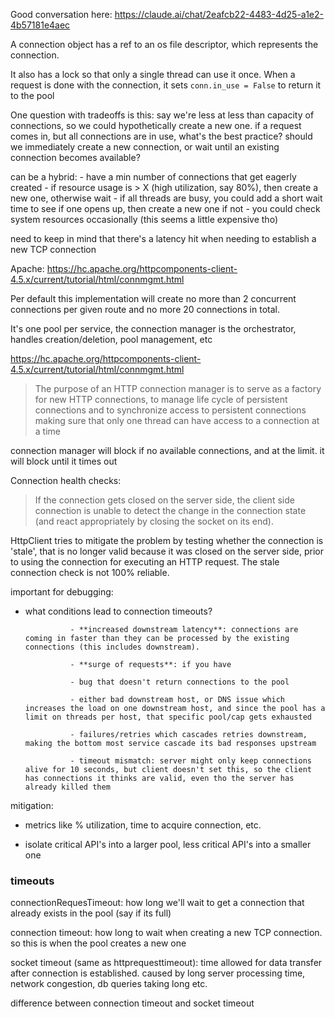 Good conversation here: https://claude.ai/chat/2eafcb22-4483-4d25-a1e2-4b57181e4aec

A connection object has a ref to an os file descriptor, which represents the connection.

It also has a lock so that only a single thread can use it once. When a request is done with the connection, it sets `conn.in_use = False` to return it to the pool

One question with tradeoffs is this: say we're less at less than capacity of connections, so we could hypothetically create a new one. if a request comes in, but all connections are in use, what's the best practice? should we immediately create a new connection, or wait until an existing connection becomes available?

can be a hybrid:
    - have a min number of connections that get eagerly created
    - if resource usage is > X (high utilization, say 80%), then create a new one, otherwise wait
    - if all threads are busy, you could add a short wait time to see if one opens up, then create a new one if not
    - you could check system resources occasionally (this seems a little expensive tho)


need to keep in mind that there's a latency hit when needing to establish a new TCP connection

Apache: https://hc.apache.org/httpcomponents-client-4.5.x/current/tutorial/html/connmgmt.html

Per default this implementation will create no more than 2 concurrent connections per given route and no more 20 connections in total. 

It's one pool per service, the connection manager is the orchestrator, handles creation/deletion, pool management, etc

https://hc.apache.org/httpcomponents-client-4.5.x/current/tutorial/html/connmgmt.html
> The purpose of an HTTP connection manager is to serve as a factory for new HTTP connections, to manage life cycle of persistent connections and to synchronize access to persistent connections making sure that only one thread can have access to a connection at a time

connection manager will block if no available connections, and at the limit. it will block until it times out

Connection health checks:

> If the connection gets closed on the server side, the client side connection is unable to detect the change in the connection state (and react appropriately by closing the socket on its end).

HttpClient tries to mitigate the problem by testing whether the connection is 'stale', that is no longer valid because it was closed on the server side, prior to using the connection for executing an HTTP request. The stale connection check is not 100% reliable.


important for debugging:

- what conditions lead to connection timeouts?

                - **increased downstream latency**: connections are coming in faster than they can be processed by the existing connections (this includes downstream).

                - **surge of requests**: if you have

                - bug that doesn't return connections to the pool

                - either bad downstream host, or DNS issue which increases the load on one downstream host, and since the pool has a limit on threads per host, that specific pool/cap gets exhausted

                - failures/retries which cascades retries downstream, making the bottom most service cascade its bad responses upstream

                - timeout mismatch: server might only keep connections alive for 10 seconds, but client doesn't set this, so the client has connections it thinks are valid, even tho the server has already killed them

mitigation:

- metrics like % utilization, time to acquire connection, etc.

- isolate critical API's into a larger pool, less critical API's into a smaller one

 

### timeouts

connectionRequesTimeout: how long we'll wait to get a connection that already exists in the pool (say if its full)

 

connection timeout: how long to wait when creating a new TCP connection. so this is when the pool creates a new one

 

socket timeout (same as httprequesttimeout): time allowed for data transfer after connection is established. caused by long server processing time, network congestion, db queries taking long etc.

 

difference between connection timeout and socket timeout